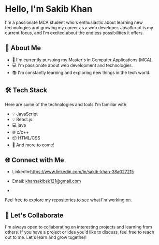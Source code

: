 # Hello, I'm Sakib Khan

I'm a passionate MCA student who's enthusiastic about learning new technologies and growing my career as a web developer. JavaScript is my current focus, and I'm excited about the endless possibilities it offers.

## 🚀 About Me

- 🌱 I'm currently pursuing my Master's in Computer Applications (MCA).
- 💻 I'm passionate about web development and technologies.
- 📚 I'm constantly learning and exploring new things in the tech world.

## 🛠️ Tech Stack

Here are some of the technologies and tools I'm familiar with:

- 💡 JavaScript
- 💡 React.js
- 💻 java
- 🌐 c/c++
- 📦 HTML/CSS
- 🌟 And more to come!

## 🌐 Connect with Me

- LinkedIn:https://www.linkedin.com/in/sakib-khan-38a027215
- Email: khansakibsk121@gmail.com

- 

Feel free to explore my repositories to see what I'm working on.

## 🤝 Let's Collaborate

I'm always open to collaborating on interesting projects and learning from others. If you have a project or idea you'd like to discuss, feel free to reach out to me. Let's learn and grow together!

